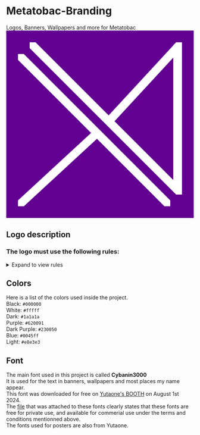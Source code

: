 # Metatobac-Branding
Logos, Banners, Wallpapers and more for Metatobac
![Basic Metatobac logo with a purple background and a white logo](/Logos/SVGs/Purple_background/logo_prlbg_white.svg)

## Logo description
### The logo must use the following rules:
<details>
  <summary>Expand to view rules</summary>

![Metatobac logo with numbers showing the lines in order](/Assets/logo_tutorial.png)

+ Two paralell diagonal lines following the top left -> Bottom right direction ([1] and [2])
    - These lines must be centered, with a gap in between
+ One line perpendicular to the bottom paralell line ([3])
    - This line must be centered, both with the whole logo and the bottom paralell line ([1])
    - This line must be in contact with [1]
    - The topmost extremity of this line should be on the center point of [1], while the other should be the corner of an invisible 90 degree angle formed between the extremities of [1]
    - If the rules are followed properly, the line should follow the top right -> Bottom left direction
+ One line perpendicular to the top paralell line ([4])
    - This line must be centered, both with the whole logo and the top paralell line ([2])
    - This line must be in contact with [2]
    - The bottom extremity of this line should be on the center point of [2], while the other should be the corner of an invisible 90 degree angle formed between the extremities of [2]
    - If the rules are followed properly, the line should follow the top right -> Bottom left direction and be paralell to and on the same axis as [3]
+ One vertical line ([5]) connecting lines [2] and [4]
    - This line should connect to the bottom right extremity of line [2] and the top right extremity of line [4]
    - If the instructions were followed properly, this line should be at a 45 degree angle from [2] <br>
If all instructions were followed properly, congratulations! You have made a Metatobac logo. If you discover any loopholes, feel free to open a Github issue.

</details>

## Colors
Here is a list of the colors used inside the project.<br>
  Black: `#000000`<br>
  White: `#fffff`<br>
  Dark: `#1a1a1a`<br>
  Purple: `#620091`<br>
  Dark Purple: `#230050` <br>
  Blue: `#0045ff` <br>
  Light: `#e8e3e3` <br>

## Font
The main font used in this project is called **Cybanin3000**<br>
It is used for the text in banners, wallpapers and most places my name appear.<br>
This font was downloaded for free on [Yutaone's BOOTH](https://yutaone.booth.pm/) on August 1st 2024.<br>
The [file](Assets/readme_yutaone.txt) that was attached to these fonts clearly states that these fonts are free for private use, and available for commerial use under the terms and conditions mentionned above.<br>
The fonts used for posters are also from Yutaone.<br>